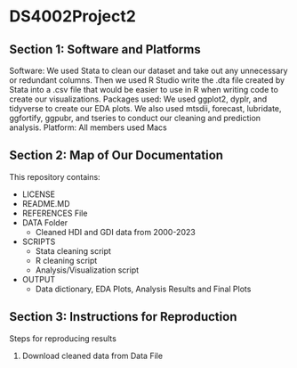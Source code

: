 # DS4002Project2

## Section 1: Software and Platforms
Software: We used Stata to clean our dataset and take out any unnecessary or redundant columns. Then we used R Studio write the .dta file created by Stata into a .csv file that would be easier to use in R when writing code to create our visualizations. 
Packages used: We used ggplot2, dyplr, and tidyverse to create our EDA plots. We also used mtsdii, forecast, lubridate, ggfortify, ggpubr, and tseries to conduct our cleaning and prediction analysis. 
Platform: All members used Macs



## Section 2: Map of Our Documentation 
This repository contains:
* LICENSE
* README.MD
* REFERENCES File
* DATA Folder 
  * Cleaned HDI and GDI data from 2000-2023
* SCRIPTS
  *  Stata cleaning script
  *  R cleaning script
  *  Analysis/Visualization script
* OUTPUT
  * Data dictionary, EDA Plots, Analysis Results and Final Plots

## Section 3: Instructions for Reproduction
Steps for reproducing results
1. Download cleaned data from Data File


